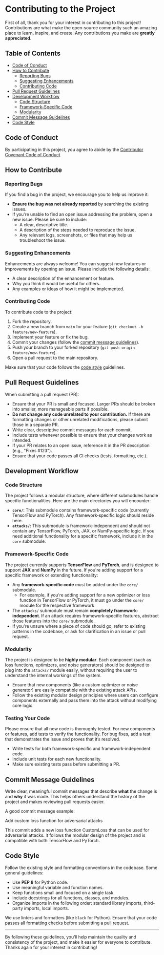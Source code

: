 # Contributing to the Project

First of all, thank you for your interest in contributing to this project! Contributions are what make the open-source community such an amazing place to learn, inspire, and create. Any contributions you make are **greatly appreciated**.

## Table of Contents

- [Code of Conduct](#code-of-conduct)
- [How to Contribute](#how-to-contribute)
  - [Reporting Bugs](#reporting-bugs)
  - [Suggesting Enhancements](#suggesting-enhancements)
  - [Contributing Code](#contributing-code)
- [Pull Request Guidelines](#pull-request-guidelines)
- [Development Workflow](#development-workflow)
  - [Code Structure](#code-structure)
  - [Framework-Specific Code](#framework-specific-code)
  - [Modularity](#modularity)
- [Commit Message Guidelines](#commit-message-guidelines)
- [Code Style](#code-style)
  
## Code of Conduct

By participating in this project, you agree to abide by the [Contributor Covenant Code of Conduct](https://www.contributor-covenant.org/version/2/1/code_of_conduct/).

## How to Contribute

### Reporting Bugs

If you find a bug in the project, we encourage you to help us improve it:

- **Ensure the bug was not already reported** by searching the existing issues.
- If you're unable to find an open issue addressing the problem, open a new issue. Please be sure to include:
  - A clear, descriptive title.
  - A description of the steps needed to reproduce the issue.
  - Any relevant logs, screenshots, or files that may help us troubleshoot the issue.
  
### Suggesting Enhancements

Enhancements are always welcome! You can suggest new features or improvements by opening an issue. Please include the following details:

- A clear description of the enhancement or feature.
- Why you think it would be useful for others.
- Any examples or ideas of how it might be implemented.

### Contributing Code

To contribute code to the project:

1. Fork the repository.
2. Create a new branch from `main` for your feature (`git checkout -b feature/new-feature`).
3. Implement your feature or fix the bug.
4. Commit your changes (follow the [commit message guidelines](#commit-message-guidelines)).
5. Push your branch to your forked repository (`git push origin feature/new-feature`).
6. Open a pull request to the main repository.
   
Make sure that your code follows the [code style](#code-style) guidelines.

## Pull Request Guidelines

When submitting a pull request (PR):

- Ensure that your PR is small and focused. Larger PRs should be broken into smaller, more manageable parts if possible.
- **Do not change any code unrelated to your contribution.** If there are formatting changes or other unrelated modifications, please submit those in a separate PR.
- Write clear, descriptive commit messages for each commit.
- Include tests whenever possible to ensure that your changes work as intended.
- If your PR relates to an open issue, reference it in the PR description (e.g., "Fixes #123").
- Ensure that your code passes all CI checks (tests, formatting, etc.).
  
## Development Workflow

### Code Structure

The project follows a modular structure, where different submodules handle specific functionalities. Here are the main directories you will encounter:

- **`core/`**: This submodule contains framework-specific code (currently TensorFlow and PyTorch). Any framework-specific logic should reside here.
- **`attacks/`**: This submodule is framework-independent and should not contain any TensorFlow, PyTorch, JAX, or NumPy-specific logic. If you need additional functionality for a specific framework, include it in the `core` submodule.

### Framework-Specific Code

The project currently supports **TensorFlow** and **PyTorch**, and is designed to support **JAX** and **NumPy** in the future. If you're adding support for a specific framework or extending functionality:

- Any **framework-specific code** must be added under the `core/` submodule.
  - For example, if you're adding support for a new optimizer or loss function in TensorFlow or PyTorch, it must go under the `core/` module for the respective framework.
- The `attacks/` submodule must remain **completely framework-independent**. If an attack requires framework-specific features, abstract those features into the `core/` submodule.
- If you're unsure where a piece of code should go, refer to existing patterns in the codebase, or ask for clarification in an issue or pull request.

### Modularity

The project is designed to be **highly modular**. Each component (such as loss functions, optimizers, and noise generators) should be designed to plug into the `attacks/` module easily, without requiring the user to understand the internal workings of the system.

- Ensure that new components (like a custom optimizer or noise generator) are easily compatible with the existing attack APIs.
- Follow the existing modular design principles where users can configure components externally and pass them into the attack without modifying core logic.

### Testing Your Code

Please ensure that all new code is thoroughly tested. For new components or features, add tests to verify the functionality. For bug fixes, add a test that demonstrates the issue and proves that it’s resolved.

- Write tests for both framework-specific and framework-independent code.
- Include unit tests for each new functionality.
- Make sure existing tests pass before submitting a PR.

## Commit Message Guidelines

Write clear, meaningful commit messages that describe **what** the change is and **why** it was made. This helps others understand the history of the project and makes reviewing pull requests easier.

A good commit message example:

Add custom loss function for adversarial attacks

This commit adds a new loss function CustomLoss that can be used for adversarial attacks. It follows the modular design of the project and is compatible with both TensorFlow and PyTorch.

## Code Style

Follow the existing style and formatting conventions in the codebase. Some general guidelines:

- Use **PEP 8** for Python code.
- Use meaningful variable and function names.
- Keep functions small and focused on a single task.
- Include docstrings for all functions, classes, and modules.
- Organize imports in the following order: standard library imports, third-party imports, local imports.

We use linters and formatters (like `black` for Python). Ensure that your code passes all formatting checks before submitting a pull request.

---

By following these guidelines, you’ll help maintain the quality and consistency of the project, and make it easier for everyone to contribute. Thanks again for your interest in contributing!